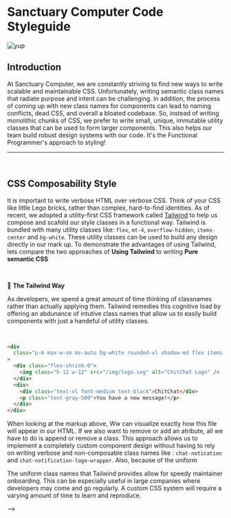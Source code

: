 # Sanctuary Computer Code Styleguide

![yup](http://i.giphy.com/xTiTntB8WSMsSDZIDm.gif)

## Introduction

At Sanctuary Computer, we are constantly striving to find new ways to write scalable and maintainable CSS. Unfortunately, writing semantic class names that radiate purpose and intent can be challenging. In addition, the process of coming up with new class names for components can lead to naming conflicts, dead CSS, and overall a bloated codebase. So, instead of writing monolithic chunks of CSS, we prefer to write small, unique, immutable utility classes that can be used to form larger components. This also helps our team build robust design systems with our code. It's the Functional Programmer's approach to styling!

---

<br>

## CSS Composability Style

It is important to write verbose HTML over verbose CSS. Think of your CSS like little Lego bricks, rather than complex, hard-to-find identities. As of recent, we adopted a utility-first CSS framework called [Tailwind](https://tailwindcss.com/) to help us compose and scafold our style classes in a functional way. Tailwind is bundled with many utility classes like: `flex`, `mt-4`, `overflow-hidden`, `items-center` and `bg-white`. These utility classes can be used to build any design directly in our mark up.
To demonstrate the advantages of using Tailwind, lets compare the two approaches of **Using Tailwind** to writing **Pure semantic CSS**

<br>

:nail_care: **The Tailwind Way**

As developers, we spend a great amount of time thinking of classnames rather than actually applying them. Tailwind remedies this cognitive load by offering an abdunance of intutive class names that allow us to easily build components with just a handeful of utility classes.



<br>

```html
<div
  class="p-6 max-w-sm mx-auto bg-white rounded-xl shadow-md flex items-center space-x-4"
>
  <div class="flex-shrink-0">
    <img class="h-12 w-12" src="/img/logo.svg" alt="ChitChat Logo" />
  </div>
  <div>
    <div class="text-xl font-medium text-black">ChitChat</div>
    <p class="text-gray-500">You have a new message!</p>
  </div>
</div>
```

When looking at the markup above, Ww can visualize exactly how this file will appear in our HTML. If we also want to remove or add an atribute, all we have to do is append or remove a class. This approach allows us to implement a completely custom component design without having to rely on writing verbose and non-composable class names like : `chat-notication` and `chat-notification-logo-wrapper`. Also, because of the  uniform 



The uniform class names that Tailwind provides allow for speedy maintainer onboarding. This can be especially useful in large companies where developers may come and go regularly. A custom CSS system will require a varying amount of time to learn and reproduce.



<!--
<br>

:x: **Pure Semantic CSS:**

```html
<div class="chat-notification">
  <div class="chat-notification-logo-wrapper">
    <img
      class="chat-notification-logo"
      src="/img/logo.svg"
      alt="ChitChat Logo"
    />
  </div>
  <div class="chat-notification-content">
    <h4 class="chat-notification-title">ChitChat</h4>
    <p class="chat-notification-message">You have a new message!</p>
  </div>
</div>

<style>
  .chat-notification {
    display: flex;
    max-width: 24rem;
    margin: 0 auto;
    padding: 1.5rem;
    border-radius: 0.5rem;
    background-color: #fff;
    box-shadow: 0 20px 25px -5px rgba(0, 0, 0, 0.1), 0 10px 10px -5px rgba(0, 0, 0, 0.04);
  }
  .chat-notification-logo-wrapper {
    flex-shrink: 0;
  }
  .chat-notification-logo {
    height: 3rem;
    width: 3rem;
  }
  .chat-notification-content {
    margin-left: 1.5rem;
    padding-top: 0.25rem;
  }
  .chat-notification-title {
    color: #1a202c;
    font-size: 1.25rem;
    line-height: 1.25;
  }
  .chat-notification-message {
    color: #718096;
    font-size: 1rem;
    line-height: 1.5;
  }
</style>
```

In the above example, their is no idication of what `.chat-notifications` will look like
Here I have no idea what `.chat-notifcations` will look like, and making
changes means I have to search the codebase for its definition. One can argue that this looks better when it comes to semantics but in terms of composition and reusability it's simply not.

 It adds no real value to the structure of the page and gives no clue how it should look. This can lead to bugs as its purpose and scope are unclear. -->

<!--








## Semantic CSS vs Functional CSS

<br>
The approach to writing semantic CSS is to write classes that are easy to read and that showcase element hierarchy. The intention of this is to help one understand where a module begins or ends. In shorter words, the Semantic approach trys to sell you on readability!
<br>
<br>

```

const Hero = ({ headline, tagline }: { headline: string, tagline?: string }) => {
  return (
    <div className="hero">
      <h1 className="hero-title">Heading</h1>
      <p className="hero-tagline">Tagline</p>
    </div>
  );
};

```

<br>

### What is the actual problem of using Semantic CSS then ?

<br>

The above example looks fine! So whats the problem then? Let's give another example of a component that you will commonly come across in a codebase.
<br>
<br>

`./article.css`

```










<!-- Semantic CSS -->
<!--
  .article {
    width: 800px;
    border: 1px solid #ddd;
    background-color: rgba(236, 253, 245);
    padding: 20px;
    border-radius: 0.75rem;
    box-shadow: 4px 4px 5px #999;
  }

  .article__title {
    font-size: 32px;
    color: rgba(120, 53, 15);
    margin-bottom: 10px;
  }

  .article__publicationDate {
    color: rgba(180, 83, 9);
    font-weight: bold;
  }

  .article__content {
    color: #555;
    font-size: 1.125rem;
    line-height: 1.75rem;
    font-family: Verdana;
  }

```

`./ArticleCard.jsx`

``` -->

<!-- JSX Component using Semantic CSS -->

<!-- import React from "react";
import "./article-card.css";

export function ArticleCard() {
  return (
    <article class="article">
      <h1 class="article__title">Functional Programing: The CSS Way </h1>
      <div class="article__publicationDate">10th April, 2021</div>
      <div class="article__content">
        <p>At Sanctuary Computer, we are constantly striving to find new ways to write scalable and maintainable CSS. Unfortunately, writing semantic class names that radiate purpose and intent can be challenging across developer teams.</p>
      </div>
    </article>
  );
} -->

<!--
Resources
https://adamwathan.me/css-utility-classes-and-separation-of-concerns/
https://levelup.gitconnected.com/im-finally-giving-functional-css-a-chance-a9ab284dde12 --> -->
<!-- https://medium.com/geekculture/css-approaches-for-2021-semantic-and-non-semantic-styling-for-the-current-state-of-web-development-1581916ca1c0 -->
